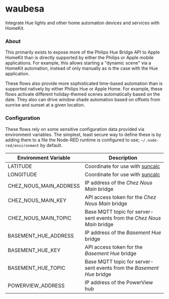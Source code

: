 waubesa
=======

Integrate Hue lights and other home automation devices and services with HomeKit.

### About

This primarily exists to expose more of the Philips Hue Bridge API to Apple HomeKit than is directly supported by either the Philips or Apple mobile applications. For example, this allows starting a "dynamic scene" via a HomeKit automation, instead of only manually as is the case with the Hue application.

These flows also provide more sophisticated time-based automation than is supported natively by either Philips Hue or Apple Home. For example, these flows activate different holiday-themed scenes automatically based on the date. They also can drive window shade automation based on offsets from sunrise and sunset at a given location.

### Configuration

These flows rely on some sensitive configuration data provided via environment variables. The simplest, least secure way to define these is by adding them to a file the Node-RED runtime is configured to use; `~/.node-red/environment` by default.

| Environment Variable   | Description                                                             |
|------------------------|-------------------------------------------------------------------------|
| LATITUDE               | Coordinate for use with [suncalc](https://github.com/mourner/suncalc)   |
| LONGITUDE              | Coordinate for use with [suncalc](https://github.com/mourner/suncalc)   |
| CHEZ_NOUS_MAIN_ADDRESS | IP address of the _Chez Nous Main_ bridge                               |
| CHEZ_NOUS_MAIN_KEY     | API access token for the _Chez Nous Main_ bridge                        |
| CHEZ_NOUS_MAIN_TOPIC   | Base MQTT topic for server-sent events from the _Chez Nous Main_ bridge |
| BASEMENT_HUE_ADDRESS   | IP address of the _Basement Hue_ bridge                                 |
| BASEMENT_HUE_KEY       | API access token for the _Basement Hue_ bridge                          |
| BASEMENT_HUE_TOPIC     | Base MQTT topic for server-sent events from the _Basement Hue_ bridge   |
| POWERVIEW_ADDRESS      | IP address of the PowerView hub                                         |


